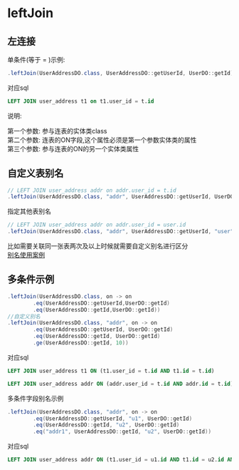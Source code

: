 # leftJoin

## 左连接

单条件(等于 = )示例:

```java
.leftJoin(UserAddressDO.class, UserAddressDO::getUserId, UserDO::getId) 
```

对应sql
```sql
LEFT JOIN user_address t1 on t1.user_id = t.id
```

说明:

第一个参数: 参与连表的实体类class  
第二个参数: 连表的ON字段,这个属性必须是第一个参数实体类的属性  
第三个参数: 参与连表的ON的另一个实体类属性


## 自定义表别名

```java
// LEFT JOIN user_address addr on addr.user_id = t.id
.leftJoin(UserAddressDO.class, "addr", UserAddressDO::getUserId, UserDO::getId)
```

指定其他表别名

```java
// LEFT JOIN user_address addr on addr.user_id = user.id
.leftJoin(UserAddressDO.class, "addr", UserAddressDO::getUserId, "user", UserDO::getId)
```

比如需要关联同一张表两次及以上时候就需要自定义别名进行区分  
[别名使用案例](/pages/core/other/join-same-table-many.html)

## 多条件示例

```java
.leftJoin(UserAddressDO.class, on -> on
        .eq(UserAddressDO::getUserId,UserDO::getId)
        .eq(UserAddressDO::getId,UserDO::getId))
//自定义别名
.leftJoin(UserAddressDO.class, "addr", on -> on
        .eq(UserAddressDO::getUserId, UserDO::getId)
        .eq(UserAddressDO::getId, UserDO::getId)
        .ge(UserAddressDO::getId, 10))
```

对应sql

```sql
LEFT JOIN user_address t1 ON (t1.user_id = t.id AND t1.id = t.id)

LEFT JOIN user_address addr ON (addr.user_id = t.id AND addr.id = t.id)
```

多条件字段别名示例

```java
.leftJoin(UserAddressDO.class, "addr", on -> on
        .eq(UserAddressDO::getUserId, "u1", UserDO::getId)
        .eq(UserAddressDO::getId, "u2", UserDO::getId)
        .eq("addr1", UserAddressDO::getId, "u2", UserDO::getId))
```

对应sql

```sql
LEFT JOIN user_address addr ON (t1.user_id = u1.id AND t1.id = u2.id AND addr1.id = u2.id)
```
